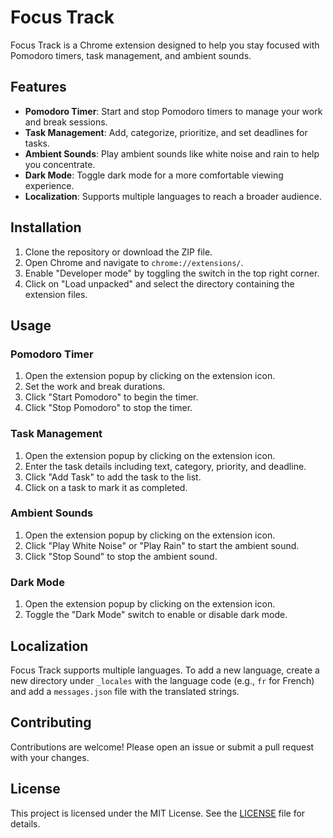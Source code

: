 # Focus Track

Focus Track is a Chrome extension designed to help you stay focused with Pomodoro timers, task management, and ambient sounds.

## Features

- **Pomodoro Timer**: Start and stop Pomodoro timers to manage your work and break sessions.
- **Task Management**: Add, categorize, prioritize, and set deadlines for tasks.
- **Ambient Sounds**: Play ambient sounds like white noise and rain to help you concentrate.
- **Dark Mode**: Toggle dark mode for a more comfortable viewing experience.
- **Localization**: Supports multiple languages to reach a broader audience.

## Installation

1. Clone the repository or download the ZIP file.
2. Open Chrome and navigate to `chrome://extensions/`.
3. Enable "Developer mode" by toggling the switch in the top right corner.
4. Click on "Load unpacked" and select the directory containing the extension files.

## Usage

### Pomodoro Timer

1. Open the extension popup by clicking on the extension icon.
2. Set the work and break durations.
3. Click "Start Pomodoro" to begin the timer.
4. Click "Stop Pomodoro" to stop the timer.

### Task Management

1. Open the extension popup by clicking on the extension icon.
2. Enter the task details including text, category, priority, and deadline.
3. Click "Add Task" to add the task to the list.
4. Click on a task to mark it as completed.

### Ambient Sounds

1. Open the extension popup by clicking on the extension icon.
2. Click "Play White Noise" or "Play Rain" to start the ambient sound.
3. Click "Stop Sound" to stop the ambient sound.

### Dark Mode

1. Open the extension popup by clicking on the extension icon.
2. Toggle the "Dark Mode" switch to enable or disable dark mode.

## Localization

Focus Track supports multiple languages. To add a new language, create a new directory under `_locales` with the language code (e.g., `fr` for French) and add a `messages.json` file with the translated strings.

## Contributing

Contributions are welcome! Please open an issue or submit a pull request with your changes.

## License

This project is licensed under the MIT License. See the [LICENSE](LICENSE) file for details.